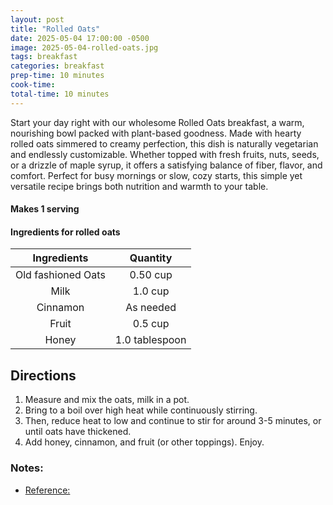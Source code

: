 ```yaml
---
layout: post
title: "Rolled Oats"
date: 2025-05-04 17:00:00 -0500
image: 2025-05-04-rolled-oats.jpg
tags: breakfast
categories: breakfast
prep-time: 10 minutes
cook-time:
total-time: 10 minutes
---
```


Start your day right with our wholesome Rolled Oats breakfast, a warm, nourishing bowl packed with plant-based goodness. Made with hearty rolled oats simmered to creamy perfection, this dish is naturally vegetarian and endlessly customizable. Whether topped with fresh fruits, nuts, seeds, or a drizzle of maple syrup, it offers a satisfying balance of fiber, flavor, and comfort. Perfect for busy mornings or slow, cozy starts, this simple yet versatile recipe brings both nutrition and warmth to your table.

#### Makes 1 serving

#### Ingredients for rolled oats

|     Ingredients    |       Quantity       |
|:------------------:|:--------------------:|
| Old fashioned Oats |       0.50 cup       |
|        Milk        |        1.0 cup       |
|      Cinnamon      |       As needed      |
|       Fruit        |        0.5 cup       |
|       Honey        |    1.0 tablespoon    |

## Directions

1. Measure and mix the oats, milk in a pot.
2. Bring to a boil over high heat while continuously stirring.
3. Then, reduce heat to low and continue to stir for around 3-5 minutes, or until oats have thickened.
3. Add honey, cinnamon, and fruit (or other toppings). Enjoy.


### Notes:

* [Reference:](https://fitfoodiefinds.com/how-to-make-oatmeal/#wprm-recipe-container-75905)